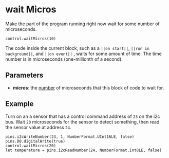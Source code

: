 # wait Micros

Make the part of the program running right now wait for some number of microseconds.

```sig
control.waitMicros(10)
```

The code inside the current block, such as a `||on start||`, `||run in background||`, and `||on event||` , waits for some amount of time. The time number is in microseconds (one-millionth of a second).

## Parameters

* **micros**: the [number](/types/number) of microseconds that this block of code to wait for.

## Example

Turn on an a sensor that has a control command address of `23` on the i2c bus. Wait `20` microseconds for the sensor to detect something, then read the sensor value at address `24`.

```blocks
pins.i2cWriteNumber(23, 1, NumberFormat.UInt16LE, false)
pins.D0.digitalWrite(true)
control.waitMicros(20)
let temperature = pins.i2cReadNumber(24, NumberFormat.Int8LE, false)
```